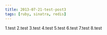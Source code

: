 ```yaml
---
title: 2013-07-21-test-post3
tags: [ruby, sinatra, redis]
---
```


1.test
2.test
3.test
4.test
5.test
6.test
7.test
8.test